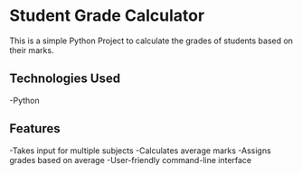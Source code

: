# Student Grade Calculator
This is a simple Python Project to calculate the grades of students based on their marks.
## Technologies Used
-Python
## Features
-Takes input for multiple subjects
-Calculates average marks
-Assigns grades based on average
-User-friendly command-line interface
